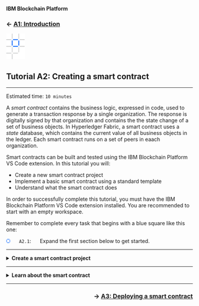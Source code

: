 **IBM Blockchain Platform**

<h3 align='left'>← <a href='./a1.md'><b>A1: Introduction</b></a>

![alt text](./images/ibp.png "IBM Blockchain Platform")
## **Tutorial A2: Creating a smart contract**

---

Estimated time: `10 minutes`

A *smart contract* contains the business logic, expressed in code, used to generate a transaction response by a single organization. The response is digitally signed by that organization and contains the the state change of a set of business objects. In Hyperledger Fabric, a smart contract uses a *state* database, which contains the current value of all business objects in the ledger. Each smart contract runs on a set of peers in eaach organization.

Smart contracts can be built and tested using the IBM Blockchain Platform VS Code extension. In this tutorial you will:
* Create a new smart contract project
* Implement a basic smart contract using a standard template
* Understand what the smart contract does

In order to successfully complete this tutorial, you must have the IBM Blockchain Platform VS Code extension installed. You are recommended to start with an empty workspace.

Remember to complete every task that begins with a blue square like this one:

![alt text](./images/bullet.png "[]") &nbsp;&nbsp;&nbsp;&nbsp; `A2.1`: &nbsp;&nbsp;&nbsp;&nbsp;
Expand the first section below to get started.


---
<details>
<summary><b>Create a smart contract project</b></summary>

When working with Hyperledger Fabric assets in the IBM Blockchain Platform VS Code extension, it is usually convenient to show the IBM Blockchain Platform sidebar, which contains the Smart Contracts, Fabric Environments, Fabric Gateways and Fabric Wallets views.

You can show the sidebar by clicking on the IBM Blockchain Platform icon in the VS Code activity bar. However, note that the icon is a toggle: if you click on it while the sidebar is already shown, the sidebar will be hidden.

![alt text](./images/bullet.png "[]") &nbsp;&nbsp;&nbsp;&nbsp; `A2.2`: &nbsp;&nbsp;&nbsp;&nbsp;
If the IBM Blockchain Platform sidebar is not already shown, click on IBM Blockchain Platform icon in the activity bar.

![alt text](./images/a2.2-a3.2.png "IBM Blockchain Platform sidebar")

We will now create a smart contract project that will house the files we need for our smart contract. IBM Blockchain Platform will create for us a skeleton smart contract that we can customize later.

![alt text](./images/bullet.png "[]") &nbsp;&nbsp;&nbsp;&nbsp; `A2.3`: &nbsp;&nbsp;&nbsp;&nbsp;
Move the mouse over the title bar of the Smart Contracts view, click the "..." that appears and select "Create New Project".

![alt text](./images/a2.3.png "Create New Project menu")

![alt text](./images/bullet.png "[]") &nbsp;&nbsp;&nbsp;&nbsp; `A2.4`: &nbsp;&nbsp;&nbsp;&nbsp;
Press Enter to accept the Default Contract type.

![alt text](./images/a2.4.png "Default Contract parameter")

In this tutorial we will be using the TypeScript language.

![alt text](./images/bullet.png "[]") &nbsp;&nbsp;&nbsp;&nbsp; `A2.5`: &nbsp;&nbsp;&nbsp;&nbsp;
Click 'Typescript'.

![alt text](./images/a2.5.png "Typescript parameter")

The skeleton smart contract will provide us with the ability to share a single asset type on the blockchain. In this context, an asset type is a group of related objects (e.g. Artwork), which by convention begins with a capital letter.

We can extend the smart contract with additional asset types if we wish; the world state is a simple key-value store whose data format is up to the developer. For now however, we will just accept the default asset type presented to us.

![alt text](./images/bullet.png "[]") &nbsp;&nbsp;&nbsp;&nbsp; `A2.6`: &nbsp;&nbsp;&nbsp;&nbsp;
Press Enter to accept the default asset type ("MyAsset").

![alt text](./images/a2.6.png "Asset type parameter")

![alt text](./images/bullet.png "[]") &nbsp;&nbsp;&nbsp;&nbsp; `A2.7`: &nbsp;&nbsp;&nbsp;&nbsp;
Click Browse to choose a target location of the project on the file system.

![alt text](./images/a2.7.png "Browse")

Navigate to a suitable folder on your file system if necessary.

![alt text](./images/bullet.png "[]") &nbsp;&nbsp;&nbsp;&nbsp; `A2.8`: &nbsp;&nbsp;&nbsp;&nbsp;
Click "New folder" to create a new folder to store the smart contract project, and name it "DemoContract".

![alt text](./images/a2.8.png "DemoContract")

![alt text](./images/bullet.png "[]") &nbsp;&nbsp;&nbsp;&nbsp; `A2.9`: &nbsp;&nbsp;&nbsp;&nbsp;
Click Save to select the new folder as the project root.

![alt text](./images/a2.9.png "Save")

![alt text](./images/bullet.png "[]") &nbsp;&nbsp;&nbsp;&nbsp; `A2.10`: &nbsp;&nbsp;&nbsp;&nbsp;
Select "Add to workspace" to tell IBM Blockchain Platform to add the project to your workspace.

![alt text](./images/a2.10.1.png "Add to workspace")

Generating the smart contract project will take up to a minute to complete. When it has successfully finished, the IBM Blockchain Platform sidebar will be hidden and the Explorer sidebar will be shown. The Explorer sidebar will show the new project that has been created.

![alt text](./images/a2.10.2.png "DemoProject created")

![alt text](./images/bullet.png "[]") &nbsp;&nbsp;&nbsp;&nbsp; `A2.11`: &nbsp;&nbsp;&nbsp;&nbsp;
Expand the next section of the tutorial to continue.

</details>

---
<details>
<summary><b>Learn about the smart contract</b></summary>

We will now look at the files that have been created to see what they do.

![alt text](./images/bullet.png "[]") &nbsp;&nbsp;&nbsp;&nbsp; `A2.12`: &nbsp;&nbsp;&nbsp;&nbsp;
In the Explorer sidebar, expand "DemoContract" -> "src".

![alt text](./images/a2.12.png "DemoProject src")

The smart contract is contained within the 'my-asset-contract.ts' file. The file name has been generated from the asset type you gave earlier.

![alt text](./images/bullet.png "[]") &nbsp;&nbsp;&nbsp;&nbsp; `A2.13`: &nbsp;&nbsp;&nbsp;&nbsp;
Click on 'my-asset-contract.ts' to load it in the VS Code editor.

![alt text](./images/a2.13.png "my-asset-contract.ts")

Have a read through the code.

The import statement at the top of the file makes the Hyperledger Fabric classes available.

```typescript
import { Context, Contract, Info, Returns, Transaction } from 'fabric-contract-api';
```

The smart contract is a standard piece of TypeScript. The only line that identifies it as a smart contract is in the class definition itself:

```typescript
export class MyAssetContract extends Contract {
```

The *extends* clause states that this is a Hyperledger Fabric smart contract using the Contract class imported earlier.

The rest of the file contains the implementation for each transaction type generated by the smart contract.


<br><h3 align='left'>Transactions</h3>

Look at the first method signature in the MyAsset contract:

```typescript
@Transaction(false)
public async myAssetExists(ctx: Context, myAssetId: string): Promise<boolean> {
```

Any method that is prefixed with the *@Transaction()* decorator indicates that this method can be called to generate a transaction response for this smart contract.

We can see that myAssetExists() is prefixed with a slightly more descriptive decorator - @Transaction(*false*) - indicating that it only reads from the ledger. We'll see an example of a @Transaction(*true*) method that also writes to the ledger later in this tutorial.

The remainder of the myAssetExists() signature mostly shows the required inputs provided by an application when it wishes to generate a transaction response. The Context object is a special parameter; it is used by the smart contract to maintain user data between transaction invocations, and we'll see later how it simplifies the process of writing a smart contract. 

Imagine we had a ledger of cars: myAssetExists('CAR001') would return true or false depending on whether CAR001 was in the ledger.

<br><h3 align='left'>Working with the world state</h3>

Each transaction method uses the world state to read the current value of a set of business objects and generate the corresponding new values for those objects. The Context object (ctx) gives you direct access to the world state:

```typescript
const buffer = await ctx.stub.getState(myAssetId);
```

The *getState* method returns from the world state the current value associated with the key described by *myAssetId*. This transaction only reads the value of business object, it does not change it. That's why the myAssetExists() method was decorated @Transaction(false).

Now take a look at the second method:

```typescript
@Transaction()
public async createMyAsset(ctx: Context, myAssetId: string, value: string): Promise<void> {
```
This ends with the line:

```typescript
await ctx.stub.putState(myAssetId, buffer);
```

The putState method changes the current value of a business object with the key myAssetId to the value buffer. That's why the createMyAsset method was decorated with @transaction(true).

The transaction response for is generated automatically by Hyperledger Fabric when the smart contract execution completes.  It comprises the states that have been read and those that are to be written.

It's important not to confuse these transaction responses with the return value from the method; they are not the same thing.  

<br><h3 align='left'>Smart contract determinism</h3>

While it may look like it, the effect of *putState* is not immediate. The business object identified by myAssetId will only be updated when every organization in the network agrees with the generated transaction response. This requires the consensus process to complete across the network.

As developers we generally don't need to worry about consensus. However, we do need to ensure that our smart contract is *deterministic*; that is, it must always generate the same transaction response for a given set of transaction inputs. That's because our smart contract will be run by multiple organizations, each of whom must generate the *same* transaction response. If not, the resulting generated transaction will be captured in the ledger as *invalid*, and the world state will not be updated. The transaction will not have had an effect.

This means that attempting to update the world state with, for example, a random number, timestamp or some other transient value is not recommended.


<br><h3 align='left'>Summary</h3>

In this tutorial we have generated our first smart contract.

We saw how a smart contract contains different methods, each of which can generate a transaction response for a given set of inputs. Transactions are generated using the *getState* and *putState* methods, which provide keyed access to get and set the current value of a business object in the ledger. 

In order to test these transactions out, we must first deploy them to an instance of Hyperledger Fabric; we will do that in the next tutorial.

</details>

---

<h3 align='right'> → <a href='./a3.md'><b>A3: Deploying a smart contract</b></h3></a>
